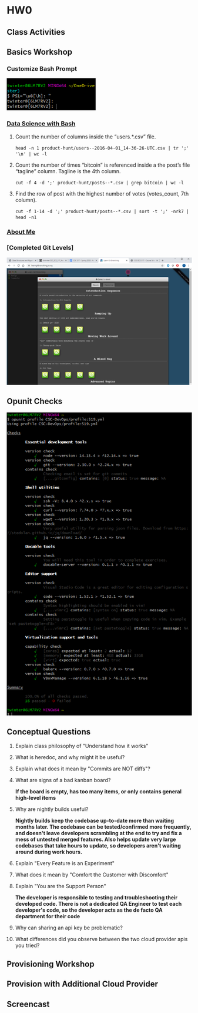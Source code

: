 # HW0

## Class Activities

## Basics Workshop

### Customize Bash Prompt
![img](Basics/CustomizeBashScript.png)

### [Data Science with Bash](Basics/data_science_bash_commands.txt)
1. Count the number of columns inside the “users.*.csv” file.
    ```
    head -n 1 product-hunt/users--2016-04-01_14-36-26-UTC.csv | tr ';' '\n' | wc -l
    ```

2. Count the number of times “bitcoin” is referenced inside a the post’s file “tagline” column. Tagline is the 4th column.
    ``` 
    cut -f 4 -d ';' product-hunt/posts--*.csv | grep bitcoin | wc -l 
    ```

3. Find the row of post with the highest number of votes (votes_count, 7th column).
    ``` 
    cut -f 1-14 -d ';' product-hunt/posts--*.csv | sort -t ';' -nrk7 | head -n1
    ```
### [About Me](Basics/AboutMe.md)

### [Completed Git Levels]
![img](Basics/completedGitLevels.png)

## Opunit Checks
![img](opunit_checks.png)

## Conceptual Questions
1. Explain class philosophy of "Understand how it works"

2. What is heredoc, and why might it be useful?
3. Explain what does it mean by "Commits are NOT diffs"?
4. What are signs of a bad kanban board?

    **If the board is empty, has too many items, or only contains general high-level items**
    
5. Why are nightly builds useful?

     **Nightly builds keep the codebase up-to-date more than waiting months later. The codebase can be tested/confirmed more frequently, and doesn't leave developers scrambling at the end to try and fix a mess of untested merged features. Also helps update very large codebases that take hours to update, so developers aren't waiting around during work hours.**

6. Explain "Every Feature is an Experiment"
7. What does it mean by "Comfort the Customer with Discomfort"
8. Explain "You are the Support Person"

    **The developer is responsible to testing and troubleshooting their developed code. There is not a dedicated QA Engineer to test each developer's code, so the developer acts as the de facto QA department for their code**
    
9. Why can sharing an api key be problematic?
10. What differences did you observe between the two cloud provider apis you tried? 

## Provisioning Workshop

## Provision with Additional Cloud Provider

## Screencast